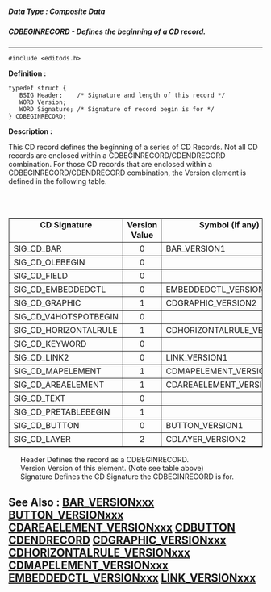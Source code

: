 ##### Data Type : Composite Data
##### CDBEGINRECORD - Defines the beginning of a CD record.
---
```
#include <editods.h>
```

**Definition :**
```
typedef struct {
   BSIG Header;    /* Signature and length of this record */
   WORD Version;  
   WORD Signature; /* Signature of record begin is for */
} CDBEGINRECORD;
```

**Description :**

This CD record defines the beginning of a series of CD Records.  Not all CD records are enclosed within a CDBEGINRECORD/CDENDRECORD combination.  For those CD records that are enclosed within a CDBEGINRECORD/CDENDRECORD combination, the Version element is defined in the following table.<br>
<br>
<div align="center"><br>

<table border="1">
<tr valign="top"><td width="240"><div align="center"><b>CD Signature</b></div></td><td width="72"><div align="center"><b>Version Value</b></div></td><td width="240"><div align="center"><b>Symbol (if any)</b></div></td></tr>

<tr valign="top"><td width="240">SIG_CD_BAR</td><td width="72"><div align="center">0</div></td><td width="240">BAR_VERSION1</td></tr>

<tr valign="top"><td width="240">SIG_CD_OLEBEGIN</td><td width="72"><div align="center">0</div></td><td width="240"><img width="1" height="1" src="/icons/ecblank.gif" border="0" alt=""></td></tr>

<tr valign="top"><td width="240">SIG_CD_FIELD</td><td width="72"><div align="center">0</div></td><td width="240"><img width="1" height="1" src="/icons/ecblank.gif" border="0" alt=""></td></tr>

<tr valign="top"><td width="240">SIG_CD_EMBEDDEDCTL</td><td width="72"><div align="center">0</div></td><td width="240">EMBEDDEDCTL_VERSION1</td></tr>

<tr valign="top"><td width="240">SIG_CD_GRAPHIC</td><td width="72"><div align="center">1</div></td><td width="240">CDGRAPHIC_VERSION2</td></tr>

<tr valign="top"><td width="240">SIG_CD_V4HOTSPOTBEGIN</td><td width="72"><div align="center">0</div></td><td width="240"><img width="1" height="1" src="/icons/ecblank.gif" border="0" alt=""></td></tr>

<tr valign="top"><td width="240">SIG_CD_HORIZONTALRULE</td><td width="72"><div align="center">1</div></td><td width="240">CDHORIZONTALRULE_VERSION1</td></tr>

<tr valign="top"><td width="240">SIG_CD_KEYWORD</td><td width="72"><div align="center">0</div></td><td width="240"><img width="1" height="1" src="/icons/ecblank.gif" border="0" alt=""></td></tr>

<tr valign="top"><td width="240">SIG_CD_LINK2</td><td width="72"><div align="center">0</div></td><td width="240">LINK_VERSION1</td></tr>

<tr valign="top"><td width="240">SIG_CD_MAPELEMENT</td><td width="72"><div align="center">1</div></td><td width="240">CDMAPELEMENT_VERSION1</td></tr>

<tr valign="top"><td width="240">SIG_CD_AREAELEMENT</td><td width="72"><div align="center">1</div></td><td width="240">CDAREAELEMENT_VERSION1</td></tr>

<tr valign="top"><td width="240">SIG_CD_TEXT</td><td width="72"><div align="center">0</div></td><td width="240"><img width="1" height="1" src="/icons/ecblank.gif" border="0" alt=""></td></tr>

<tr valign="top"><td width="240">SIG_CD_PRETABLEBEGIN</td><td width="72"><div align="center">1</div></td><td width="240"><img width="1" height="1" src="/icons/ecblank.gif" border="0" alt=""></td></tr>

<tr valign="top"><td width="240">SIG_CD_BUTTON</td><td width="72"><div align="center">0</div></td><td width="240">BUTTON_VERSION1</td></tr>

<tr valign="top"><td width="240">SIG_CD_LAYER</td><td width="72"><div align="center">2</div></td><td width="240">CDLAYER_VERSION2</td></tr>
</table>
</div>
<ul>Header	Defines the record as a CDBEGINRECORD.<br>
Version	Version of this element.  (Note see table above)<br>
Signature	Defines the CD Signature the CDBEGINRECORD is for.<br>
</ul>



**See Also :**
[BAR_VERSIONxxx](/domino-c-api-docs/reference/Symb/BAR_VERSIONxxx)
[BUTTON_VERSIONxxx](/domino-c-api-docs/reference/Symb/BUTTON_VERSIONxxx)
[CDAREAELEMENT_VERSIONxxx](/domino-c-api-docs/reference/Symb/CDAREAELEMENT_VERSIONxxx)
[CDBUTTON](/domino-c-api-docs/reference/Data/CDBUTTON)
[CDENDRECORD](/domino-c-api-docs/reference/Data/CDENDRECORD)
[CDGRAPHIC_VERSIONxxx](/domino-c-api-docs/reference/Symb/CDGRAPHIC_VERSIONxxx)
[CDHORIZONTALRULE_VERSIONxxx](/domino-c-api-docs/reference/Symb/CDHORIZONTALRULE_VERSIONxxx)
[CDMAPELEMENT_VERSIONxxx](/domino-c-api-docs/reference/Symb/CDMAPELEMENT_VERSIONxxx)
[EMBEDDEDCTL_VERSIONxxx](/domino-c-api-docs/reference/Symb/EMBEDDEDCTL_VERSIONxxx)
[LINK_VERSIONxxx](/domino-c-api-docs/reference/Symb/LINK_VERSIONxxx)
---
